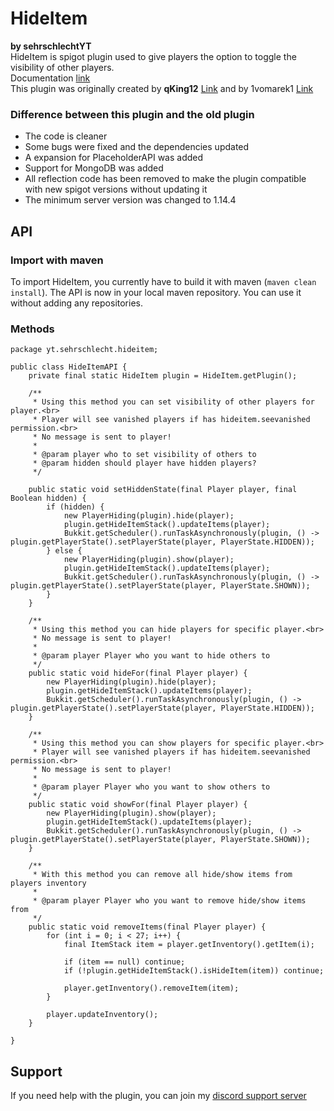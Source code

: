 # HideItem
**by sehrschlechtYT**    
HideItem is spigot plugin used to give players the option to toggle the visibility of other players.  
Documentation [link](https://docs.vomarek.com/hideitem/hideitem)  
This plugin was originally created by **qKing12** [Link](https://www.spigotmc.org/resources/hideitem-hide-players-1-8-1-15.70313/) and by 1vomarek1 [Link](https://www.spigotmc.org/resources/hideitem-abandoned-1-8-1-15.80167/)

### Difference between this plugin and the old plugin
* The code is cleaner
* Some bugs were fixed and the dependencies updated
* A expansion for PlaceholderAPI was added
* Support for MongoDB was added
* All reflection code has been removed to make the plugin compatible with new spigot versions without updating it
* The minimum server version was changed to 1.14.4

## API

### Import with maven
To import HideItem, you currently have to build it with maven (`maven clean install`).
The API is now in your local maven repository.
You can use it without adding any repositories.

### Methods

```
package yt.sehrschlecht.hideitem;

public class HideItemAPI {
    private final static HideItem plugin = HideItem.getPlugin();

    /**
     * Using this method you can set visibility of other players for player.<br>
     * Player will see vanished players if has hideitem.seevanished permission.<br>
     * No message is sent to player!
     *
     * @param player who to set visibility of others to
     * @param hidden should player have hidden players?
     */

    public static void setHiddenState(final Player player, final Boolean hidden) {
        if (hidden) {
            new PlayerHiding(plugin).hide(player);
            plugin.getHideItemStack().updateItems(player);
            Bukkit.getScheduler().runTaskAsynchronously(plugin, () -> plugin.getPlayerState().setPlayerState(player, PlayerState.HIDDEN));
        } else {
            new PlayerHiding(plugin).show(player);
            plugin.getHideItemStack().updateItems(player);
            Bukkit.getScheduler().runTaskAsynchronously(plugin, () -> plugin.getPlayerState().setPlayerState(player, PlayerState.SHOWN));
        }
    }

    /**
     * Using this method you can hide players for specific player.<br>
     * No message is sent to player!
     *
     * @param player Player who you want to hide others to
     */
    public static void hideFor(final Player player) {
        new PlayerHiding(plugin).hide(player);
        plugin.getHideItemStack().updateItems(player);
        Bukkit.getScheduler().runTaskAsynchronously(plugin, () -> plugin.getPlayerState().setPlayerState(player, PlayerState.HIDDEN));
    }

    /**
     * Using this method you can show players for specific player.<br>
     * Player will see vanished players if has hideitem.seevanished permission.<br>
     * No message is sent to player!
     *
     * @param player Player who you want to show others to
     */
    public static void showFor(final Player player) {
        new PlayerHiding(plugin).show(player);
        plugin.getHideItemStack().updateItems(player);
        Bukkit.getScheduler().runTaskAsynchronously(plugin, () -> plugin.getPlayerState().setPlayerState(player, PlayerState.SHOWN));
    }

    /**
     * With this method you can remove all hide/show items from players inventory
     *
     * @param player Player who you want to remove hide/show items from
     */
    public static void removeItems(final Player player) {
        for (int i = 0; i < 27; i++) {
            final ItemStack item = player.getInventory().getItem(i);

            if (item == null) continue;
            if (!plugin.getHideItemStack().isHideItem(item)) continue;

            player.getInventory().removeItem(item);
        }

        player.updateInventory();
    }

}
```

## Support
If you need help with the plugin, you can join my [discord support server](https://discord.gg/KsRHqkMn4H)